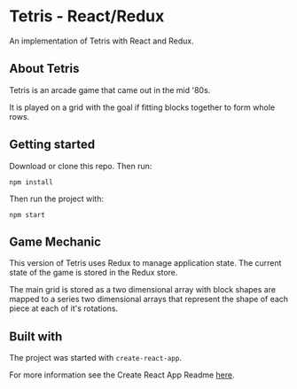 # Tetris - React/Redux

An implementation of Tetris with React and Redux.

## About Tetris

Tetris is an arcade game that came out in the mid '80s.

It is played on a grid with the goal if fitting blocks
together to form whole rows.

## Getting started

Download or clone this repo. Then run:

`npm install`

Then run the project with:

`npm start`

## Game Mechanic

This version of Tetris uses Redux to manage application state.
The current state of the game is stored in the Redux store.

The main grid is stored as a two dimensional array with block
shapes are mapped to a series two dimensional arrays that
represent the shape of each piece at each of it's rotations. 

## Built with

The project was started with `create-react-app`.

For more information see the Create React App Readme [here](README-react.md).
